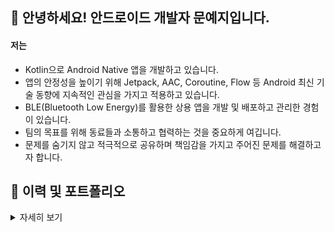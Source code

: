 ## 👋 안녕하세요! 안드로이드 개발자 문예지입니다.

#### 저는

- Kotlin으로 Android Native 앱을 개발하고 있습니다.
- 앱의 안정성을 높이기 위해 Jetpack, AAC, Coroutine, Flow 등 Android 최신 기술 동향에 지속적인 관심을 가지고 적용하고 있습니다.
- BLE(Bluetooth Low Energy)를 활용한 상용 앱을 개발 및 배포하고 관리한 경험이 있습니다.
- 팀의 목표를 위해 동료들과 소통하고 협력하는 것을 중요하게 여깁니다.
- 문제를 숨기지 않고 적극적으로 공유하며 책임감을 가지고 주어진 문제를 해결하고자 합니다.

## 🚀 이력 및 포트폴리오

<details>
    <summary>자세히 보기</summary>

#### 주요 기술

![Android Badge](https://img.shields.io/badge/Android-3DDC84?style=flat-square&logo=Android&logoColor=white)
![Kotlin Badge](https://img.shields.io/badge/Kotlin-7F52FF?style=flat-square&logo=Kotlin&logoColor=white)

#### 경력 및 활동

- 2021.06 – 2021.08 라인파이낸셜플러스㈜ 인턴
- 2018.12 – 2021.06 trimm Cycling Center Android 앱 개발
- 2020.04 – 2020.07 bpm Android 앱 개발

#### 학력

- 2015.03 – 2021.02 한국항공대학교 소프트웨어학과 졸업
- 2012.03 – 2015.01 한국디지털미디어고등학교 해킹방어과 졸업

#### 수상내역

- 2019.12 게임기획스터디 × 게임캠퍼스 제 4회 게임잼 우수상
- 2014.02 한국마이크로소프트 해커톤 ‘말햌’ 1위
- 2013.09 Windows 8 특성화고 앱 경진대회 한국마이크로소프트 사장상 (1위)

## 프로젝트

### 📌 trimm Cycling Center (2018.12 – 2021.06, 레이시오 유한책임회사)
  
> Android, Kotlin, Firebase, Google Maps Flatform, Bluetooth LE, JNI<br>Embedded, C language, Nordic nRF

![trimm Cycling Center image](./image/trimm1.png)

trimm Cycling Center는 자전거 라이더를 위해 속도, 고도, 케이던스, 심박 등의 라이딩 정보를 Nordic 보드를 사용하는 전용 디바이스와 블루투스로 실시간 연동하여 사용자에게 제공하는 앱입니다. 앱에서의 라이딩 기록, 경로 계획 및 내비게이션, 전용 디바이스 또는 센서와 Bluetooth LE 연동 파트를 맡아서 개발하였습니다. 개발 외적으로는 12개국 언어로 로컬라이징 및 AOS 최종 배포를 담당하였습니다.

![trimm Cycling Center screenshot](./image/trimm2.png)

홈페이지: https://tirmm.bike <br>
앱 다운로드: https://play.google.com/store/apps/details?id=bike.trimm.rideWithMe

### 📌 bpm (2020.04 – 2020.07, BEATS PER MINUTE INC.)

> Android, Kotlin, Bluetooth LE, Google Maps Flatform

![bpm image](./image/bpm1.png)

bpm은 퀄컴 기반의 헬스케어 헤어 밴드 ‘run-up’과 블루투스로 연동하여 사용자의 심박수에 따라 비슷한 bpm을 가진 음악을 자동으로 재생하는 앱입니다. 사용자는 프로필을 설정하고 현재 심박수와 위치, 심박 기록 그래프를 확인할 수 있습니다.

![bpm screenshot](./image/bpm2.png)

### 📌 kingudom (2019.12)

> Android, Kotlin, Socket.io(WebSocket) + Node.js, React.js

![kingudom image](./image/kingudom.png)

kingudom은 PC게임의 컨트롤러를 게임패드나 키보드가 아닌 사용자가 가지고 있는 스마트폰으로 구현하여 모두가 쉽게 참여하고 즐길 수 있는 디펜스 게임입니다. 컨트롤러 앱은 WebSocket을 이용해서 실시간으로 공격 및 아이템 사용 등 스마트폰에서의 키 입력을 전송하고 사용자의 상태를 화면에 표시합니다. 상태에 따라 진동 등의 재미 요소를 추가하였습니다.

[![Youtube Thumbnail](https://img.youtube.com/vi/bFm9S5y0Qi0/0.jpg)](https://youtu.be/bFm9S5y0Qi0)<br>
[![Youtube Badge](https://img.shields.io/badge/Youtube-ff0000?style=flat-square&logo=youtube&link=https://youtu.be/bFm9S5y0Qi0)](https://youtu.be/bFm9S5y0Qi0) 게기스 4회 게임잼 해커톤 스케치영상

서버(Node.js): https://github.com/connect-pad/connect-pad-rewind <br>
컨트롤러(Android): https://github.com/MiJey/Kingudom-Android

### 📌 덤벼라! (2018.05 – 2018.06)

> Embedded, C language, Nordic nRF, Android, Java, Bluetooth LE

![comeon image](./image/comeon.png)

덤벼라!는 블루투스 통신에 특화된 Nordic사의 nRF 보드를 사용하여 만든 2인용 격투 게임입니다. 보드 1개로 2명이서 플레이 할 수 있도록 블루투스로 연결된 AOS 앱을 2p 컨트롤러로 사용합니다. 1p 컨트롤러는 보드에 있는 버튼을 사용합니다. 사용자가 입력한 버튼에 따라 보드에 연결된 LCD 화면에 직접 그린 캐릭터가 움직입니다. 통신 프로토콜 및 간단한 물리 엔진을 직접 구현하였습니다.

보드(임베디드): https://github.com/MiJey/System-Programming <br>
컨트롤러(Android): https://github.com/MiJey/System-Programming-Android

</details>
